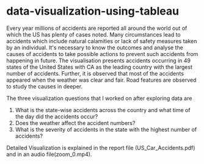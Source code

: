 # data-visualization-using-tableau
Every year millions of accidents are reported all around the world out of which the US has plenty of cases noted. Many circumstances lead to accidents which include natural calamities or lack of safety measures taken by an individual. It's necessary to know the outcomes and analyse the causes of accidents to take possible actions to prevent such accidents from happening in future. The visualisation presents accidents occurring in 49 states of the United States with CA as the leading country with the largest number of accidents. Further, it is observed that most of the accidents appeared when the weather was clear and fair. Road features are observed to study the causes in deeper. 

The three visualization questions that I worked on after exploring data are  
1.	What is the state-wise accidents across the country and what time of the day did the accidents occur?  
2.	Does the weather affect the accident numbers?  
3.	What is the severity of accidents in the state with the highest number of accidents?

Detailed Visualization is explained in the report file (US_Car_Accidents.pdf) and in an audio file(zoom_0.mp4).
